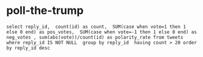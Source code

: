 # poll-the-trump

`select reply_id, 
count(id) as count, 
SUM(case when vote=1 then 1 else 0 end) as pos_votes, 
SUM(case when vote=-1 then 1 else 0 end) as neg_votes ,
sum(abs(vote))/count(id) as polarity_rate
from tweets where reply_id IS NOT NULL 
group by reply_id 
having count > 20 order by reply_id desc`
